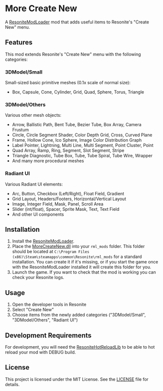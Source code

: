 # More Create New

A [ResoniteModLoader](https://github.com/resonite-modding-group/ResoniteModLoader) mod that adds useful items to Resonite's "Create New" menu.

## Features

This mod extends Resonite's "Create New" menu with the following categories:

### 3DModel/Small

Small-sized basic primitive meshes (0.1x scale of normal size):

- Box, Capsule, Cone, Cylinder, Grid, Quad, Sphere, Torus, Triangle

### 3DModel/Others

Various other mesh objects:

- Arrow, Ballistic Path, Bent Tube, Bezier Tube, Box Array, Camera Frustum
- Circle, Circle Segment Shader, Color Depth Grid, Cross, Curved Plane
- Frame, Hollow Cone, Ico Sphere, Image Color Distribution Graph
- Label Pointer, Lightning, Multi Line, Multi Segment, Point Cluster, Point
- Quad Array, Ramp, Ring, Segment, Slot Segment, Stripe
- Triangle Diagnostic, Tube Box, Tube, Tube Spiral, Tube Wire, Wrapper
- And many more procedural meshes

### Radiant UI

Various Radiant UI elements:

- Arc, Button, Checkbox (Left/Right), Float Field, Gradient
- Grid Layout, Headers/Footers, Horizontal/Vertical Layout
- Image, Integer Field, Mask, Panel, Scroll Area
- Slider (int/float), Spacer, Sprite Mask, Text, Text Field
- And other UI components

## Installation

1. Install the [ResoniteModLoader](https://github.com/resonite-modding-group/ResoniteModLoader).
2. Place the [MoreCreateNew.dll](https://github.com/esnya/ResoniteMoreCreateNew/releases/latest/download/MoreCreateNew.dll) into your `rml_mods` folder. This folder should be located at `C:\Program Files (x86)\Steam\steamapps\common\Resonite\rml_mods` for a standard installation. You can create it if it's missing, or if you start the game once with the ResoniteModLoader installed it will create this folder for you.
3. Launch the game. If you want to check that the mod is working you can check your Resonite logs.

## Usage

1. Open the developer tools in Resonite
2. Select "Create New"
3. Choose items from the newly added categories ("3DModel/Small", "3DModel/Others", "Radiant UI")

## Development Requirements

For development, you will need the [ResoniteHotReloadLib](https://github.com/Nytra/ResoniteHotReloadLib) to be able to hot reload your mod with DEBUG build.

## License

This project is licensed under the MIT License. See the [LICENSE](LICENSE) file for details.
